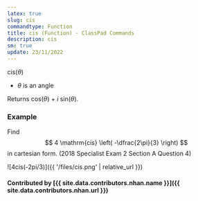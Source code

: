 ```yaml
---
latex: true
slug: cis
commandtype: Function
title: cis (Function) - ClassPad Commands
description: cis
sm: true
update: 23/11/2022
---
```


cis(*θ*)

- *θ* is an angle

Returns cos(*θ*) + *i* sin(*θ*).

### Example

Find $$ 4 \mathrm{cis} \left( -\dfrac{2\pi}{3} \right) $$ in cartesian form. (2018 Specialist Exam 2 Section A Question 4)

![4cis(-2pi/3)]({{ '/files/cis.png' | relative_url }})

#### Contributed by [{{ site.data.contributors.nhan.name }}]({{ site.data.contributors.nhan.url }})
